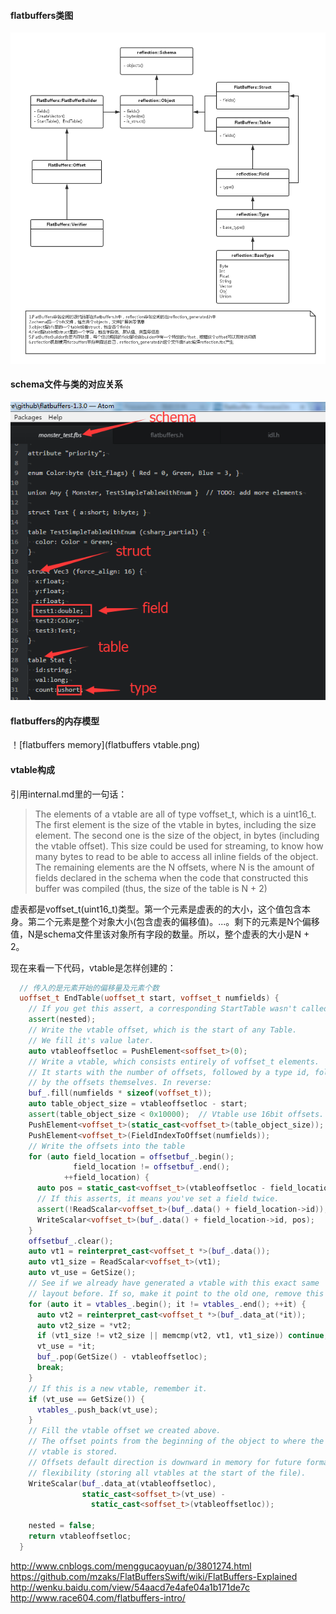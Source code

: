 #### flatbuffers类图
![class](flatbuffers_class.png)
#### schema文件与类的对应关系
![schema file](flatbuffers_class_schema.png)
#### flatbuffers的内存模型
！[flatbuffers memory](flatbuffers vtable.png)
#### vtable构成
引用internal.md里的一句话：
> The elements of a vtable are all of type voffset_t, which is a uint16_t. The first element is the size of the vtable in bytes, including the size element. The second one is the size of the object, in bytes (including the vtable offset). This size could be used for streaming, to know how many bytes to read to be able to access all inline fields of the object. The remaining elements are the N offsets, where N is the amount of fields declared in the schema when the code that constructed this buffer was compiled (thus, the size of the table is N + 2)

虚表都是voffset_t(uint16_t)类型。第一个元素是虚表的的大小，这个值包含本身。第二个元素是整个对象大小(包含虚表的偏移值)。...。剩下的元素是N个偏移值，N是schema文件里该对象所有字段的数量。所以，整个虚表的大小是N + 2。

现在来看一下代码，vtable是怎样创建的：
```cpp
  // 传入的是元素开始的偏移量及元素个数
  uoffset_t EndTable(uoffset_t start, voffset_t numfields) {
    // If you get this assert, a corresponding StartTable wasn't called.
    assert(nested);
    // Write the vtable offset, which is the start of any Table.
    // We fill it's value later.
    auto vtableoffsetloc = PushElement<soffset_t>(0);
    // Write a vtable, which consists entirely of voffset_t elements.
    // It starts with the number of offsets, followed by a type id, followed
    // by the offsets themselves. In reverse:
    buf_.fill(numfields * sizeof(voffset_t));
    auto table_object_size = vtableoffsetloc - start;
    assert(table_object_size < 0x10000);  // Vtable use 16bit offsets.
    PushElement<voffset_t>(static_cast<voffset_t>(table_object_size));
    PushElement<voffset_t>(FieldIndexToOffset(numfields));
    // Write the offsets into the table
    for (auto field_location = offsetbuf_.begin();
              field_location != offsetbuf_.end();
            ++field_location) {
      auto pos = static_cast<voffset_t>(vtableoffsetloc - field_location->off);
      // If this asserts, it means you've set a field twice.
      assert(!ReadScalar<voffset_t>(buf_.data() + field_location->id));
      WriteScalar<voffset_t>(buf_.data() + field_location->id, pos);
    }
    offsetbuf_.clear();
    auto vt1 = reinterpret_cast<voffset_t *>(buf_.data());
    auto vt1_size = ReadScalar<voffset_t>(vt1);
    auto vt_use = GetSize();
    // See if we already have generated a vtable with this exact same
    // layout before. If so, make it point to the old one, remove this one.
    for (auto it = vtables_.begin(); it != vtables_.end(); ++it) {
      auto vt2 = reinterpret_cast<voffset_t *>(buf_.data_at(*it));
      auto vt2_size = *vt2;
      if (vt1_size != vt2_size || memcmp(vt2, vt1, vt1_size)) continue;
      vt_use = *it;
      buf_.pop(GetSize() - vtableoffsetloc);
      break;
    }
    // If this is a new vtable, remember it.
    if (vt_use == GetSize()) {
      vtables_.push_back(vt_use);
    }
    // Fill the vtable offset we created above.
    // The offset points from the beginning of the object to where the
    // vtable is stored.
    // Offsets default direction is downward in memory for future format
    // flexibility (storing all vtables at the start of the file).
    WriteScalar(buf_.data_at(vtableoffsetloc),
                static_cast<soffset_t>(vt_use) -
                  static_cast<soffset_t>(vtableoffsetloc));

    nested = false;
    return vtableoffsetloc;
  }
```
http://www.cnblogs.com/menggucaoyuan/p/3801274.html
https://github.com/mzaks/FlatBuffersSwift/wiki/FlatBuffers-Explained
http://wenku.baidu.com/view/54aacd7e4afe04a1b171de7c
http://www.race604.com/flatbuffers-intro/
